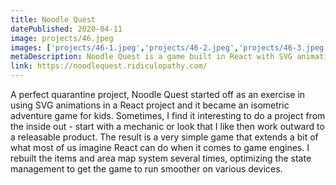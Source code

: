 ```yaml
---
title: Noodle Quest
datePublished: 2020-04-11
image: projects/46.jpeg
images: ['projects/46-1.jpeg','projects/46-2.jpeg','projects/46-3.jpeg']
metaDescription: Noodle Quest is a game built in React with SVG animations. Travel around the land collecting noodles and feeding your animal pals.
link: https://noodlequest.ridiculopathy.com/
---
```

A perfect quarantine project, Noodle Quest started off as an exercise in using SVG animations in a React project and it became an isometric adventure game for kids. Sometimes, I find it interesting to do a project from the inside out - start with a mechanic or look that I like then work outward to a releasable product. The result is a very simple game that extends a bit of what most of us imagine React can do when it comes to game engines. I rebuilt the items and area map system several times, optimizing the state management to get the game to run smoother on various devices.
